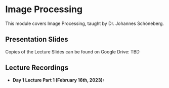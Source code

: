 # Image Processing
This module covers Image Processing, taught by Dr. Johannes Schöneberg.

## Presentation Slides
Copies of the Lecture Slides can be found on Google Drive: TBD

## Lecture Recordings
* **Day 1 Lecture Part 1 (February 16th, 2023):** 
